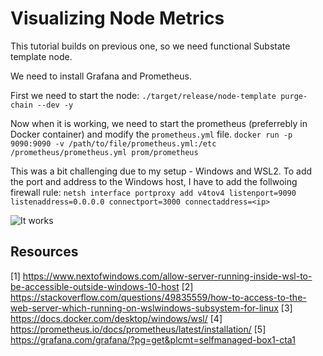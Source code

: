 # Visualizing Node Metrics
This tutorial builds on previous one, so we need functional Substate template node.

We need to install Grafana and Prometheus. 

First we need to start the node: 
`./target/release/node-template purge-chain --dev -y`

Now when it is working, we need to start the prometheus (preferrebly in Docker container) and modify the `prometheus.yml` file. 
`docker run -p 9090:9090 -v /path/to/file/prometheus.yml:/etc /prometheus/prometheus.yml prom/prometheus`

This was a bit challenging due to my setup - Windows and WSL2.
To add the port and address to the Windows host, I have to add the follwoing firewall rule: 
`netsh interface portproxy add v4tov4 listenport=9090 listenaddress=0.0.0.0 connectport=3000 connectaddress=<ip>`

![It works](https://github.com/pannetusil/polkadot_hack/blob/main/figs/Tut2_response.PNG)


## Resources
[1] https://www.nextofwindows.com/allow-server-running-inside-wsl-to-be-accessible-outside-windows-10-host
[2] https://stackoverflow.com/questions/49835559/how-to-access-to-the-web-server-which-running-on-wslwindows-subsystem-for-linux
[3] https://docs.docker.com/desktop/windows/wsl/
[4] https://prometheus.io/docs/prometheus/latest/installation/
[5] https://grafana.com/grafana/?pg=get&plcmt=selfmanaged-box1-cta1